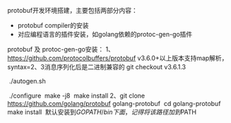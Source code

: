 protobuf开发环境搭建，主要包括两部分内容：

- protobuf compiler的安装
- 对应编程语言的插件安装，如golang依赖的protoc-gen-go插件

protobuf 及 protoc-gen-go安装：
1、https://github.com/protocolbuffers/protobuf
     v3.6.0+以上版本支持map解析，syntax=2、3消息序列化后是二进制兼容的
     git checkout v3.6.1.3

​	 ./autogen.sh

​     ./configure
​     make -j8
​     make install
2、git clone https://github.com/golang/protobuf golang-protobuf
​     cd golang-protobuf
​     make install
​     默认安装到$GOPATH/bin下面，记得将该路径加到$PATH

